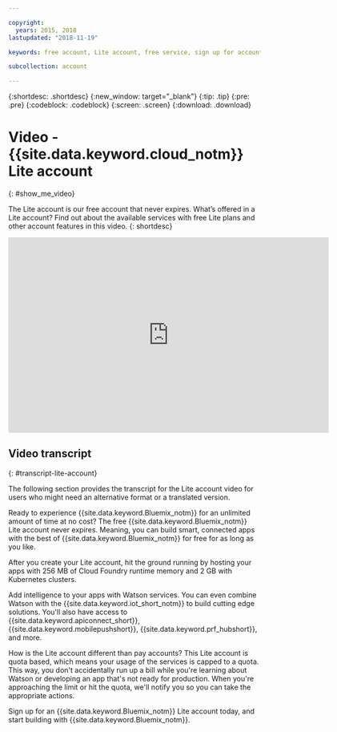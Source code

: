 ```yaml
---

copyright:
  years: 2015, 2018
lastupdated: "2018-11-19"

keywords: free account, Lite account, free service, sign up for account, video

subcollection: account

---
```


{:shortdesc: .shortdesc}
{:new_window: target="_blank"}
{:tip: .tip}
{:pre: .pre}
{:codeblock: .codeblock}
{:screen: .screen}
{:download: .download}

# Video - {{site.data.keyword.cloud_notm}} Lite account
{: #show_me_video}

The Lite account is our free account that never expires. What’s offered in a Lite account? Find out about the available services with free Lite plans and other account features in this video.
{: shortdesc}

<p>
  <div class="embed-responsive embed-responsive-16by9">
    <iframe class="embed-responsive-item" id="youtubeplayer" title="IBM Cloud Lite account" type="text/html" width="640" height="390" src="https://www.youtube.com/embed/0rMYXcbpHbI" frameborder="0" webkitallowfullscreen mozallowfullscreen allowfullscreen> </iframe>
  </div>
</p>

## Video transcript
{: #transcript-lite-account}

The following section provides the transcript for the Lite account video for users who might need an alternative format or a translated version.

Ready to experience {{site.data.keyword.Bluemix_notm}} for an unlimited amount of time at no cost? The free {{site.data.keyword.Bluemix_notm}} Lite account never expires. Meaning, you can build smart, connected apps with the best of {{site.data.keyword.Bluemix_notm}} for free for as long as you like.

After you create your Lite account, hit the ground running by hosting your apps with 256 MB of Cloud Foundry runtime memory and 2 GB with Kubernetes clusters.

Add intelligence to your apps with Watson services. You can even combine Watson with the {{site.data.keyword.iot_short_notm}} to build cutting edge solutions. You'll also have access to {{site.data.keyword.apiconnect_short}}, {{site.data.keyword.mobilepushshort}}, {{site.data.keyword.prf_hubshort}}, and more.

How is the Lite account different than pay accounts? This Lite account is quota based, which means your usage of the services is capped to a quota. This way, you don't accidentally run up a bill while you're learning about Watson or developing an app that's not ready for production. When you're approaching the limit or hit the quota, we'll notify you so you can take the appropriate actions.

Sign up for an {{site.data.keyword.Bluemix_notm}} Lite account today, and start building with {{site.data.keyword.Bluemix_notm}}.
